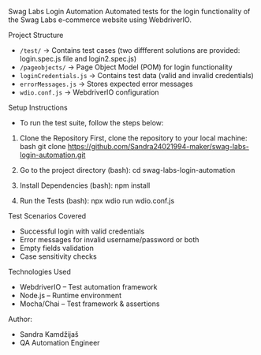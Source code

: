  Swag Labs Login Automation
  Automated tests for the login functionality of the Swag Labs e-commerce website using WebdriverIO.

 
Project Structure
- `/test/` → Contains test cases (two diffferent solutions are provided: login.spec.js file and login2.spec.js)
- `/pageobjects/` → Page Object Model (POM) for login functionality
- `loginCredentials.js` → Contains test data (valid and invalid credentials)
- `errorMessages.js` → Stores expected error messages
- `wdio.conf.js` → WebdriverIO configuration

Setup Instructions
- To run the test suite, follow the steps below: 

1. Clone the Repository
First, clone the repository to your local machine:
bash
git clone https://github.com/Sandra24021994-maker/swag-labs-login-automation.git

2. Go to the project directory
(bash):
cd swag-labs-login-automation

3. Install Dependencies
(bash):
npm install

4. Run the Tests
(bash):
npx wdio run wdio.conf.js

 
Test Scenarios Covered
- Successful login with valid credentials
- Error messages for invalid username/password or both
- Empty fields validation
- Case sensitivity checks

 
Technologies Used
- WebdriverIO – Test automation framework
- Node.js – Runtime environment
- Mocha/Chai – Test framework & assertions

 
Author:
- Sandra Kamdžijaš 
- QA Automation Engineer






